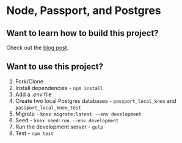 # Node, Passport, and Postgres

## Want to learn how to build this project?

Check out the [blog post](http://mherman.org/blog/2016/09/25/node-passport-and-postgres/#.V-gocpMrJE4).

## Want to use this project?

1. Fork/Clone
1. Install dependencies - `npm install`
1. Add a *.env* file
1. Create two local Postgres databases - `passport_local_knex` and `passport_local_knex_test`
1. Migrate - `knex migrate:latest --env development`
1. Seed - `knex seed:run --env development`
1. Run the development server - `gulp`
1. Test - `npm test`
